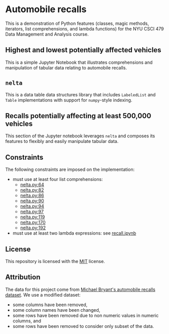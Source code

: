 # Automobile recalls

This is a demonstration of Python features (classes, magic methods, iterators,
list comprehensions, and lambda functions) for the NYU CSCI 479 Data Management
and Analysis course.

## Highest and lowest potentially affected vehicles

This is a simple Jupyter Notebook that illustrates comprehensions and
manipulation of tabular data relating to automobile recalls.

## `nelta`

This is a data table data structures library that includes `LabeledList` and
`Table` implementations with support for `numpy`-style indexing.

## Recalls potentially affecting at least 500,000 vehicles

This section of the Jupyter notebook leverages `nelta` and composes its features
to flexibly and easily manipulate tabular data.

## Constraints

The following constraints are imposed on the implementation:

* must use at least four list comprehensions:
  * [nelta.py:64](https://github.com/nyu-csci-ua-0479-001-spring-2025/homework02-ishanpranav/blob/ab5bfb6272ca8642c8d08640d7d97b458b5106e0/nelta.py#L64)
  * [nelta.py:82](https://github.com/nyu-csci-ua-0479-001-spring-2025/homework02-ishanpranav/blob/ab5bfb6272ca8642c8d08640d7d97b458b5106e0/nelta.py#L82)
  * [nelta.py:86](https://github.com/nyu-csci-ua-0479-001-spring-2025/homework02-ishanpranav/blob/ab5bfb6272ca8642c8d08640d7d97b458b5106e0/nelta.py#L86)
  * [nelta.py:90](https://github.com/nyu-csci-ua-0479-001-spring-2025/homework02-ishanpranav/blob/ab5bfb6272ca8642c8d08640d7d97b458b5106e0/nelta.py#L90)
  * [nelta.py:94](https://github.com/nyu-csci-ua-0479-001-spring-2025/homework02-ishanpranav/blob/ab5bfb6272ca8642c8d08640d7d97b458b5106e0/nelta.py#L94)
  * [nelta.py:97](https://github.com/nyu-csci-ua-0479-001-spring-2025/homework02-ishanpranav/blob/ab5bfb6272ca8642c8d08640d7d97b458b5106e0/nelta.py#L97)
  * [nelta.py:119](https://github.com/nyu-csci-ua-0479-001-spring-2025/homework02-ishanpranav/blob/ab5bfb6272ca8642c8d08640d7d97b458b5106e0/nelta.py#L119)
  * [nelta.py:170](https://github.com/nyu-csci-ua-0479-001-spring-2025/homework02-ishanpranav/blob/ab5bfb6272ca8642c8d08640d7d97b458b5106e0/nelta.py#L170)
  * [nelta.py:192](https://github.com/nyu-csci-ua-0479-001-spring-2025/homework02-ishanpranav/blob/ab5bfb6272ca8642c8d08640d7d97b458b5106e0/nelta.py#L192)
* must use at least two lambda expressions: see [recall.ipynb](recall.ipynb)

## License

This repository is licensed with the [MIT](LICENSE.txt) license.

## Attribution

The data for this project come from
[Michael Bryant's automobile recalls dataset](https://www.kaggle.com/datasets/michaelbryantds/automobile-recalls-dataset). We use a modified dataset:

* some columns have been removed,
* some column names have been changed,
* some rows have been removed due to non numeric values in numeric columns, and
* some rows have been removed to consider only subset of the data.
